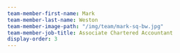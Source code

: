 ```yaml
---
team-member-first-name: Mark
team-member-last-name: Weston
team-member-image-path: "/img/team/mark-sq-bw.jpg"
team-member-job-title: Associate Chartered Accountant
display-order: 3
---
```

